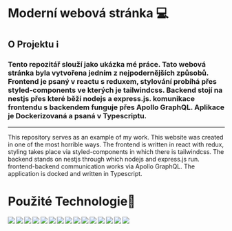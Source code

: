# Moderní webová stránka 💻

## O Projektu ℹ️
### Tento repozitář slouží jako ukázka mé práce. Tato webová stránka byla vytvořena jedním z nejpodernějších způsobů. Frontend je psaný v reactu s reduxem, stylování probíhá přes styled-components ve kterých je tailwindcss. Backend stojí na nestjs přes které běží nodejs a express.js. komunikace frontendu s backendem funguje přes Apollo GraphQL. Aplikace je Dockerizovaná a psaná v Typescriptu.
---------------------------------------------------------------------------------
This repository serves as an example of my work. This website was created in one of the most horrible ways. The frontend is written in react with redux, styling takes place via styled-components in which there is tailwindcss. The backend stands on nestjs through which nodejs and express.js run. frontend-backend communication works via Apollo GraphQL. The application is docked and written in Typescript.

# Použité Technologie🚀
<img align="left"  src="https://img.shields.io/badge/typescript-%23007ACC.svg?style=for-the-badge&logo=typescript&logoColor=white"/>
<img align="left"  src="https://img.shields.io/badge/css3-%231572B6.svg?style=for-the-badge&logo=css3&logoColor=white"/>
<img  align="left" src="https://img.shields.io/badge/-GraphQL-E10098?style=for-the-badge&logo=graphql&logoColor=white"/>
<img  align="left"   src="https://img.shields.io/badge/node.js-%2343853D.svg?style=for-the-badge&logo=node.js&logoColor=white"/>
<img  align="left"   src="https://img.shields.io/badge/express.js-%23404d59.svg?style=for-the-badge&logo=express&logoColor=%2361DAFB"/>
<img  align="left"   src="https://img.shields.io/badge/react-%2320232a.svg?style=for-the-badge&logo=react&logoColor=%2361DAFB"/>
<img  align="left"   src="https://img.shields.io/badge/tailwindcss-%2338B2AC.svg?style=for-the-badge&logo=tailwind-css&logoColor=white"/>
<img  align="left"   src="https://img.shields.io/badge/redux-%23593d88.svg?style=for-the-badge&logo=redux&logoColor=white"/>
<img  align="left"   src="https://img.shields.io/badge/nestjs-%23E0234E.svg?style=for-the-badge&logo=nestjs&logoColor=white"/>
<img  align="left"   src="https://img.shields.io/badge/-ApolloGraphQL-311C87?style=for-the-badge&logo=apollo-graphql"/>
<img  align="left"   src="https://img.shields.io/badge/styled--components-DB7093?style=for-the-badge&logo=styled-components&logoColor=white"/>
<img  align="left"   src="https://img.shields.io/badge/Adobe%20XD-470137?style=for-the-badge&logo=Adobe%20XD&logoColor=#FF61F6"/>
<img  align="left"   src="https://img.shields.io/badge/git-%23F05033.svg?style=for-the-badge&logo=git&logoColor=white"/>
<img  align="left"   src="https://img.shields.io/badge/github-%23121011.svg?style=for-the-badge&logo=github&logoColor=white"/>
<img  align="left"   src="https://img.shields.io/badge/docker-%230db7ed.svg?style=for-the-badge&logo=docker&logoColor=white"/>
